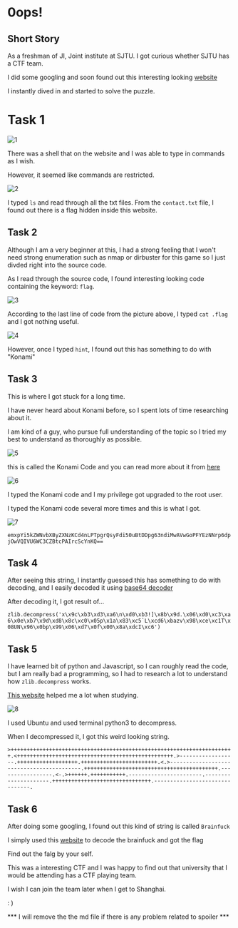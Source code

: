 # 0ops!
## Short Story

As a freshman of JI, Joint institute at SJTU.
I got curious whether SJTU has a CTF team. 

I did some googling and soon found out this interesting looking [website](https://0ops.sjtu.cn/)

I instantly dived in and started to solve the puzzle.

# Task 1

![1](https://user-images.githubusercontent.com/76433661/127762978-18fcbf1e-0cc1-4e63-b432-9c33e4dacaf4.png)

There was a shell that on the website and I was able to type in commands as I wish.

However, it seemed like commands are restricted.

![2](https://user-images.githubusercontent.com/76433661/127763026-b222d887-ac5d-4830-af61-ac9ac3d5e6e6.png)

I typed ```ls``` and read through all the txt files. From the ```contact.txt``` file, I found out there is a flag hidden inside this website.

## Task 2

Although I am a very beginner at this, I had a strong feeling that I won't need strong enumeration such as nmap or dirbuster for this game so I just divded right into the source code.

As I read through the source code, I found interesting looking code containing the keyword:  ```flag```.

![3](https://user-images.githubusercontent.com/76433661/127763130-6a876030-8ea4-4ce1-8616-1e98d84f30c6.png)

According to the last line of code from the picture above, I typed ```cat .flag``` and I got nothing useful.

![4](https://user-images.githubusercontent.com/76433661/127763166-4d9d55be-38db-4560-8290-229f1eede5fb.png)

However, once I typed ```hint```, I found out this has something to do with "Konami"

## Task 3

This is where I got stuck for a long time.

I have never heard about Konami before, so I spent lots of time researching about it. 

I am kind of a guy, who pursue full understanding of the topic so I tried my best to understand as thoroughly as possible.

![5](https://user-images.githubusercontent.com/76433661/127763255-f5624413-f5a6-4fee-b2e6-f95a9544230a.png)

this is called the Konami Code and you can read more about it from [here](https://en.wikipedia.org/wiki/Konami_Code)

![6](https://user-images.githubusercontent.com/76433661/127763299-cf799004-b4e1-49bd-9e88-2cf9d59e7158.png)

I typed the Konami code and I my privilege got upgraded to the root user. 

I typed the Konami code several more times and this is what I got.

![7](https://user-images.githubusercontent.com/76433661/127763340-95d8aa91-b02a-4ed8-980e-691ff85278bd.png)

```emxpYi5kZWNvbXByZXNzKCd4nLPTpgrQsyFdi50uBtDDpg63ndiMwAVwGoPFYEzNNrp6dpjOwVQIVU6WC3CZBtcPAIrcScYnKQ==```

## Task 4
After seeing this string, I instantly guessed this has something to do with decoding, and I easily decoded it using [base64 decoder](https://www.base64decode.org/)

After decoding it, I got result of...

```zlib.decompress('x\x9c\xb3\xd3\xa6\n\xd0\xb3!]\x8b\x9d.\x06\xd0\xc3\xa6\x0e\xb7\x9d\xd8\x8c\xc0\x05p\x1a\x83\xc5`L\xcd6\xbazv\x98\xce\xc1T\x08UN\x96\x0bp\x99\x06\xd7\x0f\x00\x8a\xdcI\xc6')```

## Task 5
I have learned bit of python and Javascript, so I can roughly read the code, but I am really bad a programming, so I had to research a lot to understand how ```zlib.decompress``` works.

[This website](https://stackoverflow.com/questions/28641731/decode-gzip-compressed-and-base64-encoded-data-to-a-readable-format) helped me a lot when studying.

![8](https://user-images.githubusercontent.com/76433661/127763949-c7f20a37-7f7e-42d8-be0b-eba26b25c541.png)

I used Ubuntu and used terminal python3 to decompress.

When I decompressed it, I got this weird looking string.

```>++++++++++++++++++++++++++++++++++++++++++++++++++++++++++++++++++++++.<+++++++++++++++++++++++++++++++++++++++++++++++++.>------------------.+++++++++++++++++++.++++++++++++++++++++++++.<.>------------------------------------------.++++++++++++++++++++++++++++++++++++++++++.-----------------.<-.>++++++.+++++++++++.-----------------------.---------------------.+++++++++++++++++++++++++++++++.-------------------------------.```

## Task 6
After doing some googling, I found out this kind of string is called ```Brainfuck```

I simply used this [website](https://www.dcode.fr/brainfuck-language) to decode the brainfuck and got the flag

Find out the falg by your self. 

This was a interesting CTF and I was happy to find out that university that I would be attending has a CTF playing team.

I wish I can join the team later when I get to Shanghai.

: )

*** I will remove the the md file if there is any problem related to spoiler ***

